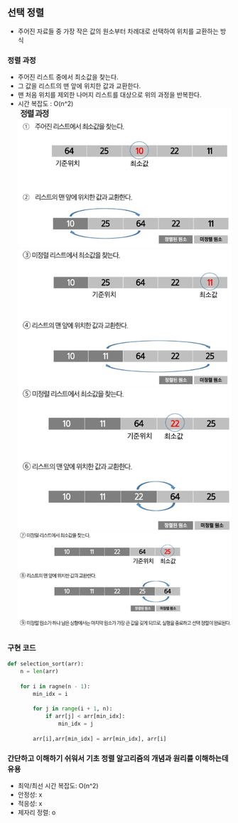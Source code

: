 ## 선택 정렬
- 주어진 자료들 중 가장 작은 값의 원소부터 차례대로 선택하여 위치를 교환하는 방식
### 정렬 과정
- 주어진 리스트 중에서 최소값을 찾는다.
- 그 값을 리스트의 맨 앞에 위치한 값과 교환한다.
- 맨 처음 위치를 제외한 나머지 리스트를 대상으로 위의 과정을 반복한다.
- 시간 복잡도 : O(n^2)
![se1](./sele_1.png)
![se2](./sele_2.png)
![se3](./sele_3.png)
![se4](./sele_4.png)
### 구현 코드
```python
def selection_sort(arr):
    n = len(arr)

    for i in ragne(n - 1):
        min_idx = i

        for j in range(i + 1, n):
            if arr[j] < arr[min_idx]:
                min_idx = j
        
        arr[i],arr[min_idx] = arr[min_idx], arr[i]
```
### 간단하고 이해하기 쉬워서 기초 정렬 알고리즘의 개념과 원리를 이해하는데 유용
- 최악/최선 시간 복잡도: O(n^2)
- 안정성: x
- 적응성: x
- 제자리 정렬: o

